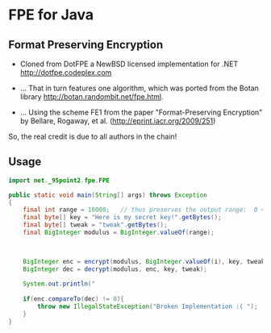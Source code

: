 # FPE for Java

## Format Preserving Encryption

* Cloned from DotFPE a NewBSD licensed implementation for .NET http://dotfpe.codeplex.com

* ... That in turn features one algorithm, which was ported from the Botan library http://botan.randombit.net/fpe.html.

* ... Using the scheme FE1 from the paper "Format-Preserving Encryption" by Bellare, Rogaway, et al. (http://eprint.iacr.org/2009/251)

So, the real credit is due to all authors in the chain!

## Usage
```java
import net._95point2.fpe.FPE

public static void main(String[] args) throws Exception 
{
    final int range = 10000;   // thus preserves the output range:  0 <= output < 10000
    final byte[] key = "Here is my secret key!".getBytes();
    final byte[] tweak = "tweak".getBytes();
    final BigInteger modulus = BigInteger.valueOf(range);

    

    BigInteger enc = encrypt(modulus, BigInteger.valueOf(i), key, tweak);
    BigInteger dec = decrypt(modulus, enc, key, tweak);
    
    System.out.println("
    
    if(enc.compareTo(dec) != 0){
        throw new IllegalStateException("Broken Implementation :( ");
    }
}
```
